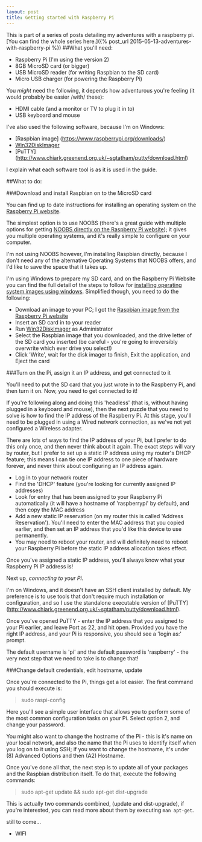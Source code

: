 ```yaml
---
layout: post
title: Getting started with Raspberry Pi
---
```

This is part of a series of posts detailing my adventures with a raspberry pi. [You can find the whole series here.]({% post_url 2015-05-13-adventures-with-raspberry-pi %})
##What you'll need:

- Raspberry Pi (I'm using the version 2)
- 8GB MicroSD card (or bigger)
- USB MicroSD reader (for writing Raspbian to the SD card)
- Micro USB charger (for powering the Raspberry Pi)

You *might* need the following, it depends how adventurous you're feeling (it would probably be easier /with/ these):

- HDMI cable (and a monitor or TV to plug it in to)
- USB keyboard and mouse

I've also used the following software, because I'm on Windows:

- [Raspbian image] (https://www.raspberrypi.org/downloads/) 
- [Win32DiskImager](http://sourceforge.net/projects/win32diskimager/)
- [PuTTY] (http://www.chiark.greenend.org.uk/~sgtatham/putty/download.html)

I explain what each software tool is as it is used in the guide.

##What to do:

###Download and install Raspbian on to the MicroSD card

You can find up to date instructions for installing an operating system on the [Raspberry Pi website](https://www.raspberrypi.org/). 

The simplest option is to use NOOBS (there's a great guide with multiple options for getting [NOOBS directly on the Raspberry Pi website](https://www.raspberrypi.org/help/noobs-setup/)); it gives you multiple operating systems, and it's really simple to configure on your computer.

I'm not using NOOBS however, I'm installing Raspbian directly, because I don't need any of the alternative Operating Systems that NOOBS offers, and I'd like to save the space that it takes up.

I'm using Windows to prepare my SD card, and on the Raspberry Pi Website you can find the full detail of the steps to follow for [installing operating system images using windows](https://www.raspberrypi.org/documentation/installation/installing-images/windows.md). Simplified though, you need to do the following:

- Download an image to your PC; I got the [Raspbian image from the Raspberry Pi website](https://www.raspberrypi.org/downloads/)
- Insert an SD card in to your reader
- Run [Win32DiskImager](http://sourceforge.net/projects/win32diskimager/) as Administrator
- Select the Raspbian image that you downloaded, and the drive letter of the SD card you inserted (be careful - you're going to irreversibly overwrite which ever drive you select!)
- Click 'Write', wait for the disk imager to finish, Exit the application, and Eject the card

###Turn on the Pi, assign it an IP address, and get connected to it

You'll need to put the SD card that you just wrote in to the Raspberry Pi, and then turn it on. Now, you need to get connected to it! 

If you're following along and doing this 'headless' (that is, without having plugged in a keyboard and mouse), then the next puzzle that you need to solve is how to find the IP address of the Raspberry Pi. At this stage, you'll need to be plugged in using a Wired network connection, as we've not yet configured a Wireless adapter. 

There are lots of ways to find the IP address of your Pi, but I prefer to do this only once, and then never think about it again. The exact steps will vary by router, but I prefer to set up a static IP address using my router's DHCP feature; this means I can tie one IP address to one piece of hardware forever, and never think about configuring an IP address again.

- Log in to your network router
- Find the 'DHCP' feature (you're looking for currently assigned IP addresses)
- Look for entry that has been assigned to your Raspberry Pi automatically (it will have a hostname of 'raspberrypi' by default), and then copy the MAC address
- Add a new static IP reservation (on my router this is called 'Address Reservation'). You'll need to enter the MAC address that you copied earlier, and then set an IP address that you'd like this device to use permanently.
- You may need to reboot your router, and will definitely need to reboot your Raspberry Pi before the static IP address allocation takes effect.

Once you've assigned a static IP address, you'll always know what your Raspberry Pi IP address is!

Next up, *connecting to your Pi*.

I'm on Windows, and it doesn't have an SSH client installed by default. My preference is to use tools that don't require much installation or configuration, and so I use the standalone executable version of [PuTTY] (http://www.chiark.greenend.org.uk/~sgtatham/putty/download.html). 

Once you've opened PuTTY - enter the IP address that you assigned to your Pi earlier, and leave Port as 22, and hit open. Provided you have the right IP address, and your Pi is responsive, you should see a 'login as:' prompt.

The default username is 'pi' and the default password is 'raspberry' - the very next step that we need to take is to change that!

###Change default credentials, edit hostname, update

Once you're connected to the Pi, things get a lot easier. The first command you should execute is:

> sudo raspi-config

Here you'll see a simple user interface that allows you to perform some of the most common configuration tasks on your Pi. Select option 2, and change your password. 

You might also want to change the hostname of the Pi - this is it's name on your local network, and also the name that the Pi uses to identify itself when you log on to it using SSH; if you want to change the hostname, it's under (8) Advanced Options and then (A2) Hostname.

Once you've done all that, the next step is to update all of your packages and the Raspbian distribution itself. To do that, execute the following commands:

> sudo apt-get update && sudo apt-get dist-upgrade

This is actually two commands combined, (update and dist-upgrade), if you're interested, you can read more about them by executing `man apt-get`.


still to come...
- WIFI
